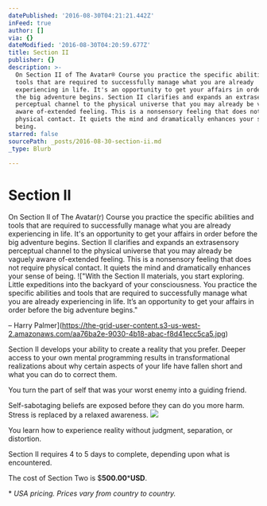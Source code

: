```yaml
---
datePublished: '2016-08-30T04:21:21.442Z'
inFeed: true
author: []
via: {}
dateModified: '2016-08-30T04:20:59.677Z'
title: Section II
publisher: {}
description: >-
  On Section II of The Avatar® Course you practice the specific abilities and
  tools that are required to successfully manage what you are already
  experiencing in life. It's an opportunity to get your affairs in order before
  the big adventure begins. Section II clarifies and expands an extrasensory
  perceptual channel to the physical universe that you may already be vaguely
  aware of-extended feeling. This is a nonsensory feeling that does not require
  physical contact. It quiets the mind and dramatically enhances your sense of
  being.
starred: false
sourcePath: _posts/2016-08-30-section-ii.md
_type: Blurb

---
```

# Section II

On Section II of The Avatar(r) Course you practice the specific abilities and tools that are required to successfully manage what you are already experiencing in life. It's an opportunity to get your affairs in order before the big adventure begins. Section II clarifies and expands an extrasensory perceptual channel to the physical universe that you may already be vaguely aware of-extended feeling. This is a nonsensory feeling that does not require physical contact. It quiets the mind and dramatically enhances your sense of being.
!["With the Section II materials, you start exploring. Little expeditions into the backyard of your consciousness. You practice the specific abilities and tools that are required to successfully manage what you are already experiencing in life. It’s an opportunity to get your affairs in order before the big adventure begins."

– Harry Palmer](https://the-grid-user-content.s3-us-west-2.amazonaws.com/aa76ba2e-9030-4b18-abac-f8d41ecc5ca5.jpg)

Section II develops your ability to create a reality that you prefer. Deeper access to your own mental programming results in transformational realizations about why certain aspects of your life have fallen short and what you can do to correct them.

You turn the part of self that was your worst enemy into a guiding friend.

Self-sabotaging beliefs are exposed before they can do you more harm. Stress is replaced by a relaxed awareness.
![](https://the-grid-user-content.s3-us-west-2.amazonaws.com/97a1cf50-3908-45a9-b5b0-f0f9683a5111.jpg)

You learn how to experience reality without judgment, separation, or distortion.

Section II requires 4 to 5 days to complete, depending upon what is encountered.

The cost of Section Two is $**500.00**\***USD**.

\* _USA pricing. Prices vary from country to country._